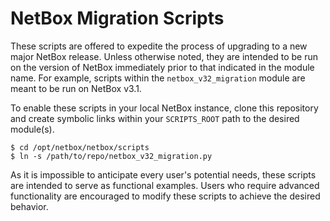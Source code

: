 # NetBox Migration Scripts

These scripts are offered to expedite the process of upgrading to a new major NetBox release. Unless otherwise noted, they are intended to be run on the version of NetBox immediately prior to that indicated in the module name. For example, scripts within the `netbox_v32_migration` module are meant to be run on NetBox v3.1.

To enable these scripts in your local NetBox instance, clone this repository and create symbolic links within your `SCRIPTS_ROOT` path to the desired module(s).

```
$ cd /opt/netbox/netbox/scripts
$ ln -s /path/to/repo/netbox_v32_migration.py
```

As it is impossible to anticipate every user's potential needs, these scripts are intended to serve as functional examples. Users who require advanced functionality are encouraged to modify these scripts to achieve the desired behavior.

